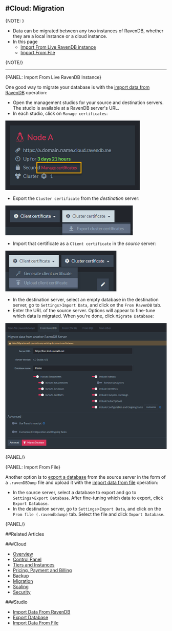 #Cloud: Migration
---

{NOTE: }

* Data can be migrated between any two instances of RavenDB, whether they are a local instance or a cloud instance.
* In this page
  * [Import From Live RavenDB instance](cloud-migration#import-from-live-ravendb-instance)
  * [Import From File](cloud-migration#import-from-file)

{NOTE/}

---

{PANEL: Import From Live RavenDB Instance}

One good way to migrate your database is with the 
[import data from RavenDB](../studio/database/tasks/import-data/import-from-ravendb) operation:  

* Open the management studios for your source and destination servers. The studio is available at a RavenDB server's 
URL.  
* In each studio, click on `Manage certificates`:  
  
!["Manage Certificates"](images\migration-001-manage-certificates.png "Manage Certificates")  
  
* Export the `Cluster certificate` from the *destination* server:  
  
!["Cluster Certificate"](images\migration-002-cluster-certificate.png "Cluster Certificate")  
  
* Import that certificate as a `Client certificate` in the *source* server:  
  
!["Client Certificate"](images\migration-003-client-certificate.png "Client Certificate")  
  
* In the destination server, select an empty database in the destination server, go to `Settings`>`Import Data`, 
and click on the `From RavenDB` tab.  
* Enter the URL of the source server. Options will appear to fine-tune which data is migrated. When you're done, 
click `Migrate Database`:  
  
!["Import Options"](images\migration-004-options.png "Import Options")  

{PANEL/}

{PANEL: Import From File}
  
Another option is to [export a database](../studio/database/tasks/export-database) from the source server in the 
form of a `.ravenDBDump` file and upload it with the 
[import data from file](../studio/database/tasks/import-data/import-data-file) operation:

* In the source server, select a database to export and go to `Settings`>`Export Database`. After fine-tuning 
which data to export, click `Export Database`.  
* In the destination server, go to `Settings`>`Import Data`, and click on the `From file (.ravendbdump)` tab. 
Select the file and click `Import Database`.  

{PANEL/}

##Related Articles

###Cloud

- [Overview](cloud-overview)
- [Control Panel](cloud-control-panel)
- [Tiers and Instances](cloud-instances)
- [Pricing, Payment and Billing](cloud-pricing-payment-billing)
- [Backup](cloud-backup)
- [Migration](cloud-migration)
- [Scaling](cloud-scaling)
- [Security](cloud-security)

###Studio

- [Import Data From RavenDB](../studio/database/tasks/import-data/import-from-ravendb)
- [Export Database](../studio/database/tasks/export-database)
- [Import Data From File](../studio/database/tasks/import-data/import-data-file)
